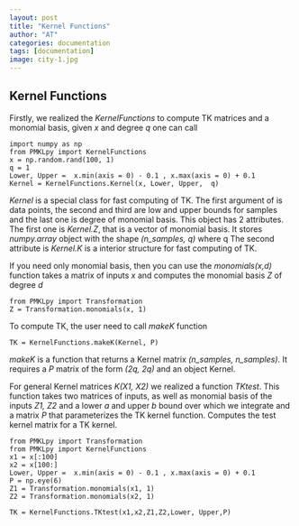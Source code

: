 ```yaml
---
layout: post
title: "Kernel Functions"
author: "AT"
categories: documentation
tags: [documentation]
image: city-1.jpg
---
```


## Kernel Functions 
Firstly, we realized the *KernelFunctions* to compute TK matrices and a monomial basis, given $x$ and degree $q$ one  can call

```
import numpy as np
from PMKLpy import KernelFunctions
x = np.random.rand(100, 1)
q = 1
Lower, Upper =  x.min(axis = 0) - 0.1 , x.max(axis = 0) + 0.1
Kernel = KernelFunctions.Kernel(x, Lower, Upper,  q)
```

*Kernel* is a special class for fast computing of TK. The first argument of is data points, the second and third are low and upper bounds for samples and the last one is degree of monomial basis.  This object has 2 attributes. The first one is *Kernel.Z*, that is a vector of monomial basis. It stores *numpy.array* object with the shape *(n\_samples, q)* where q
The second attribute is *Kernel.K* is a interior structure for fast computing of TK. 

If you need only monomial basis, then you can use the *monomials(x,d)* function takes a matrix of inputs  *x* and computes the monomial basis *Z* of degree *d* 

```
from PMKLpy import Transformation
Z = Transformation.monomials(x, 1)
```

To compute TK, the user need to call *makeK* function 

```
TK = KernelFunctions.makeK(Kernel, P) 
```
*makeK* is a function that returns a Kernel matrix *(n\_samples, n\_samples)*. It requires a *P* matrix of the form *(2q, 2q)* and an object Kernel. 

For general Kernel matrices *K(X1, X2)* we realized a function *TKtest*. This function takes two matrices of inputs, as well as monomial basis of the inputs  *Z1, Z2* and a lower  *a* and upper  *b* bound over which we integrate  and a matrix  *P* that parameterizes the TK kernel function.  Computes the test kernel matrix for a TK kernel.

```
from PMKLpy import Transformation
from PMKLpy import KernelFunctions
x1 = x[:100]
x2 = x[100:]
Lower, Upper =  x.min(axis = 0) - 0.1 , x.max(axis = 0) + 0.1
P = np.eye(6)
Z1 = Transformation.monomials(x1, 1)
Z2 = Transformation.monomials(x2, 1)

TK = KernelFunctions.TKtest(x1,x2,Z1,Z2,Lower, Upper,P)
```
